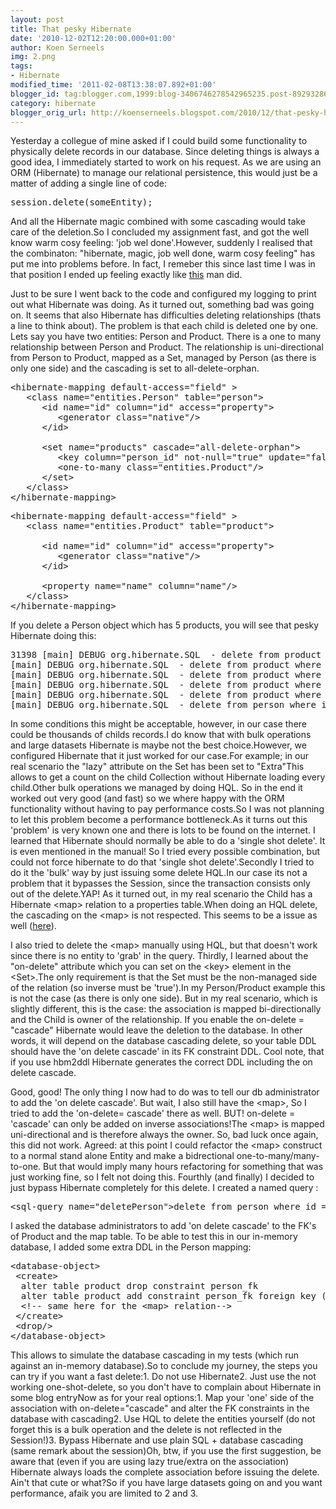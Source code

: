 ```yaml
---
layout: post
title: That pesky Hibernate
date: '2010-12-02T12:20:00.000+01:00'
author: Koen Serneels
img: 2.png
tags:
- Hibernate
modified_time: '2011-02-08T13:38:07.892+01:00'
blogger_id: tag:blogger.com,1999:blog-3406746278542965235.post-8929328635280149893
category: hibernate
blogger_orig_url: http://koenserneels.blogspot.com/2010/12/that-pesky-hibernate.html
---
```


Yesterday a collegue of mine asked if I could build some functionality to physically delete records in our database.
Since deleting things is always a good idea, I immediately started to work on his request. As we are using an ORM (Hibernate) to manage our relational persistence, this would just be a matter of adding a single line of code:

<pre class="brush: java;">
session.delete(someEntity);
</pre>

And all the Hibernate magic combined with some cascading would take care of the deletion.So I concluded my assignment fast, and got the well know warm cosy feeling: 'job wel done'.However, suddenly I realised that the combinaton: "hibernate, magic, job well done, warm cosy feeling" has put me into problems before. In fact, I remeber this since last time I was in that position I ended up feeling exactly like <a target="_blank" href="http://www.theluxuryspot.com/wp-content/uploads/2010/03/Scarface-Al-Pacino_l.jpg">this</a> man did.

Just to be sure I went back to the code and configured my logging to print out what Hibernate was doing. As it turned out, something bad was going on. It seems that also Hibernate has difficulties deleting relationships (thats a line to think about). The problem is that each child is deleted one by one. Lets say you have two entities: Person and Product. There is a one to many relationship between Person and Product. The relationship is uni-directional from Person to Product, mapped as a Set, managed by Person (as there is only one side) and the cascading is set to all-delete-orphan.

<pre class="brush: xml;">
&lt;hibernate-mapping default-access="field" &gt;
   &lt;class name="entities.Person" table="person"&gt;
      &lt;id name="id" column="id" access="property"&gt;
         &lt;generator class="native"/&gt;
      &lt;/id&gt;

      &lt;set name="products" cascade="all-delete-orphan"&gt;
         &lt;key column="person_id" not-null="true" update="false" foreign-key="person_fk"/&gt;
         &lt;one-to-many class="entities.Product"/&gt;
      &lt;/set&gt;
   &lt;/class&gt;
&lt;/hibernate-mapping&gt;
</pre>

<pre class="brush: xml;">&lt;hibernate-mapping default-access="field" &gt;
   &lt;class name="entities.Product" table="product"&gt;
   
      &lt;id name="id" column="id" access="property"&gt;
         &lt;generator class="native"/&gt;
      &lt;/id&gt;
      
      &lt;property name="name" column="name"/&gt;
   &lt;/class&gt;
&lt;/hibernate-mapping&gt;
</pre>

If you delete a Person object which has 5 products, you will see that pesky Hibernate doing this:

<pre>31398 [main] DEBUG org.hibernate.SQL  - delete from product where id=?31399 
[main] DEBUG org.hibernate.SQL  - delete from product where id=?31399 
[main] DEBUG org.hibernate.SQL  - delete from product where id=?31399 
[main] DEBUG org.hibernate.SQL  - delete from product where id=?31399 
[main] DEBUG org.hibernate.SQL  - delete from product where id=?31400 
[main] DEBUG org.hibernate.SQL  - delete from person where id=?
</pre>

In some conditions this might be acceptable, however, in our case there could be thousands of childs records.I do know that with bulk operations and large datasets Hibernate is maybe not the best choice.However, we configured Hibernate that it just worked for our case.For example; in our real scenario the "lazy" attribute on the Set has been set to "Extra"This allows to get a count on the child Collection without Hibernate loading every child.Other bulk operations we managed by doing HQL. So in the end it worked out very good (and fast) so we where happy with the ORM functionality without having to pay performance costs.So I was not planning to let this problem become a performance bottleneck.As it turns out this 'problem' is very known one and there is lots to be found on the internet. I learned that Hibernate should normally be able to do a 'single shot delete'. It is even mentioned in the manual! So I tried every possible combination, but could not force hibernate to do that 'single shot delete'.Secondly I tried to do it the 'bulk' way by just issuing some delete HQL.In our case its not a problem that it bypasses the Session, since the transaction consists only out of the delete.YAP! As it turned out, in my real scenario the Child has a Hibernate &lt;map&gt; relation to a properties table.When doing an HQL delete, the cascading on the &lt;map&gt; is not respected. This seems to be a issue as well (<a target="_blank" href="http://opensource.atlassian.com/projects/hibernate/browse/HHH-695">here</a>).

I also tried to delete the &lt;map&gt; manually using HQL, but that doesn't work since there is no entity to 'grab' in the query. Thirdly, I learned about the "on-delete" attribute which you can set on the &lt;key&gt; element in the &lt;Set&gt;.The only requirement is that the Set must be the non-managed side of the relation (so inverse must be 'true').In my Person/Product example this is not the case (as there is only one side). But in my real scenario, which is slightly different, this is the case: the association is mapped bi-directionally and the Child is owner of the relationship. If you enable the on-delete = "cascade" Hibernate would leave the deletion to the database. In other words, it will depend on the database cascading delete, so your table DDL should have the 'on delete cascade' in its FK constraint DDL. Cool note, that if you use hbm2ddl Hibernate generates the correct DDL including the on delete cascade. 

Good, good! The only thing I now had to do was to tell our db administrator to add the 'on delete cascade'. But wait, I also still have the &lt;map&gt;, So I tried to add the 'on-delete= cascade' there as well. BUT! on-delete = 'cascade' can only be added on inverse associations!The &lt;map&gt; is mapped uni-directional and is therefore always the owner. So, bad luck once again, this did not work. Agreed: at this point I could refactor the &lt;map&gt; construct to a normal stand alone Entity and make a bidrectional one-to-many/many-to-one. But that would imply many hours refactoring for something that was just working fine, so I felt not doing this. Fourthly (and finally) I decided to just bypass Hibernate completely for this delete. I created a named query :

<pre class="brush: xml;">
&lt;sql-query name="deletePerson">delete from person where id = :personId&lt;/sql-query&gt;
</pre>

I asked the database administrators to add 'on delete cascade' to the FK's of Product and the map table. To be able to test this in our in-memory database, I added some extra DDL in the Person mapping:

<pre class="brush: xml;">&lt;database-object&gt;
 &lt;create&gt;
  alter table product drop constraint person_fk
  alter table product add constraint person_fk foreign key (person_id) references person(person_id) on delete cascade
  &lt;!-- same here for the &lt;map&gt; relation--&gt;
 &lt;/create&gt;
 &lt;drop/&gt;
&lt;/database-object&gt;  
</pre>

This allows to simulate the database cascading in my tests (which run against an in-memory database).So to conclude my journey, the steps you can try if you want a fast delete:1. Do not use Hibernate2. Just use the not working one-shot-delete, so you don't have to complain about Hibernate in some blog entryNow as for your real options:1. Map your 'one' side of the association with on-delete="cascade" and alter the FK constraints in the database with cascading2. Use HQL to delete the entities yourself (do not forget this is a bulk operation and the delete is not reflected in the Session!)3. Bypass Hibernate and use plain SQL + database cascading (same remark about the session)Oh, btw, if you use the first suggestion, be aware that (even if you are using lazy true/extra on the association) Hibernate always loads the complete association before issuing the delete. Ain't that cute or what?So if you have large datasets going on and you want performance, afaik you are limited to 2 and 3.
